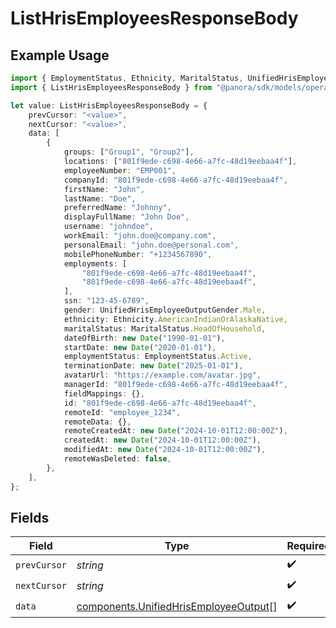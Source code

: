 # ListHrisEmployeesResponseBody

## Example Usage

```typescript
import { EmploymentStatus, Ethnicity, MaritalStatus, UnifiedHrisEmployeeOutputGender } from "@panora/sdk/models/components";
import { ListHrisEmployeesResponseBody } from "@panora/sdk/models/operations";

let value: ListHrisEmployeesResponseBody = {
    prevCursor: "<value>",
    nextCursor: "<value>",
    data: [
        {
            groups: ["Group1", "Group2"],
            locations: ["801f9ede-c698-4e66-a7fc-48d19eebaa4f"],
            employeeNumber: "EMP001",
            companyId: "801f9ede-c698-4e66-a7fc-48d19eebaa4f",
            firstName: "John",
            lastName: "Doe",
            preferredName: "Johnny",
            displayFullName: "John Doe",
            username: "johndoe",
            workEmail: "john.doe@company.com",
            personalEmail: "john.doe@personal.com",
            mobilePhoneNumber: "+1234567890",
            employments: [
                "801f9ede-c698-4e66-a7fc-48d19eebaa4f",
                "801f9ede-c698-4e66-a7fc-48d19eebaa4f",
            ],
            ssn: "123-45-6789",
            gender: UnifiedHrisEmployeeOutputGender.Male,
            ethnicity: Ethnicity.AmericanIndianOrAlaskaNative,
            maritalStatus: MaritalStatus.HeadOfHousehold,
            dateOfBirth: new Date("1990-01-01"),
            startDate: new Date("2020-01-01"),
            employmentStatus: EmploymentStatus.Active,
            terminationDate: new Date("2025-01-01"),
            avatarUrl: "https://example.com/avatar.jpg",
            managerId: "801f9ede-c698-4e66-a7fc-48d19eebaa4f",
            fieldMappings: {},
            id: "801f9ede-c698-4e66-a7fc-48d19eebaa4f",
            remoteId: "employee_1234",
            remoteData: {},
            remoteCreatedAt: new Date("2024-10-01T12:00:00Z"),
            createdAt: new Date("2024-10-01T12:00:00Z"),
            modifiedAt: new Date("2024-10-01T12:00:00Z"),
            remoteWasDeleted: false,
        },
    ],
};
```

## Fields

| Field                                                                                          | Type                                                                                           | Required                                                                                       | Description                                                                                    |
| ---------------------------------------------------------------------------------------------- | ---------------------------------------------------------------------------------------------- | ---------------------------------------------------------------------------------------------- | ---------------------------------------------------------------------------------------------- |
| `prevCursor`                                                                                   | *string*                                                                                       | :heavy_check_mark:                                                                             | N/A                                                                                            |
| `nextCursor`                                                                                   | *string*                                                                                       | :heavy_check_mark:                                                                             | N/A                                                                                            |
| `data`                                                                                         | [components.UnifiedHrisEmployeeOutput](../../models/components/unifiedhrisemployeeoutput.md)[] | :heavy_check_mark:                                                                             | N/A                                                                                            |